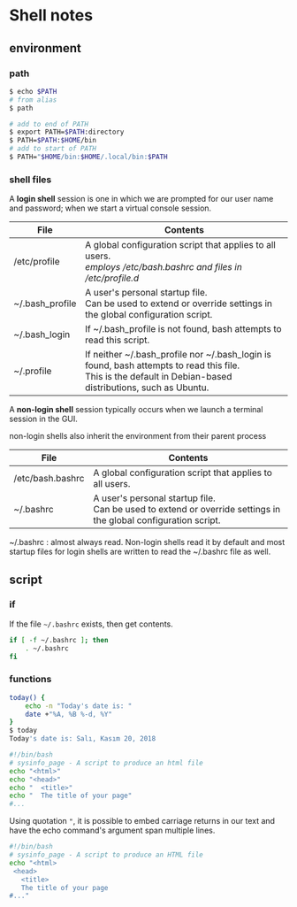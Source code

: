 # Shell notes

## environment

### path

```bash
$ echo $PATH
# from alias
$ path

# add to end of PATH
$ export PATH=$PATH:directory
$ PATH=$PATH:$HOME/bin
# add to start of PATH
$ PATH="$HOME/bin:$HOME/.local/bin:$PATH
```

### shell files

A **login shell** session is one in which we are prompted for our user name and password; when we start a virtual console session.

| File            | Contents                                                  |
| --------------- | ----------------------------------------------------------|
| /etc/profile    | A global configuration script that applies to all users.<br> *employs /etc/bash.bashrc and files in /etc/profile.d*|
| ~/.bash_profile | A user's personal startup file.<br> Can be used to extend or override settings in the global configuration script.|
| ~/.bash_login   | If ~/.bash_profile is not found, bash attempts to read this script. |
| ~/.profile      | If neither ~/.bash_profile nor ~/.bash_login is found, bash attempts to read this file.<br> This is the default in Debian-based distributions, such as Ubuntu. |

A **non-login shell** session typically occurs when we launch a terminal session in the GUI.

non-login shells also inherit the environment from their parent process

| File             | Contents                                                 |
| ---------------- | ---------------------------------------------------------|
| /etc/bash.bashrc | A global configuration script that applies to all users. |
| ~/.bashrc        | A user's personal startup file.<br> Can be used to extend or override settings in the global configuration script. |

~/.bashrc
: almost always read. Non-login shells read it by default and most startup files for login shells are written to read the ~/.bashrc file as well.

## script

### if

If the file `~/.bashrc` exists, then get contents.

```bash
if [ -f ~/.bashrc ]; then
    . ~/.bashrc
fi
```

### functions

```bash
today() {
    echo -n "Today's date is: "
    date +"%A, %B %-d, %Y"
}
$ today
Today's date is: Salı, Kasım 20, 2018
```

```bash
#!/bin/bash
# sysinfo_page - A script to produce an html file
echo "<html>"
echo "<head>"
echo "  <title>"
echo "  The title of your page"
#...
```

Using quotation `"`, it is possible to embed carriage returns in our text and have the echo command's argument span multiple lines.
```bash
#!/bin/bash
# sysinfo_page - A script to produce an HTML file
echo "<html>
 <head>
   <title>
   The title of your page
#..."
```
